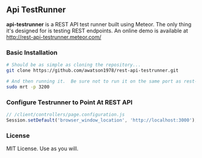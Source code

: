 ## Api TestRunner

**api-testrunner** is a REST API test runner built using Meteor.  The only thing it's designed for is testing REST endpoints.  An online demo is available at http://rest-api-testrunner.meteor.com/  



### Basic Installation

````sh
# Should be as simple as cloning the repository...  
git clone https://github.com/awatson1978/rest-api-testrunner.git

# And then running it.  Be sure not to run it on the same port as rest-api!
sudo mrt -p 3200
```` 

### Configure Testrunner to Point At REST API  

````js
// /client/controllers/page.configuration.js
Session.setDefault('browser_window_location', 'http://localhost:3000');
```` 


### License

MIT License.  Use as you will.
